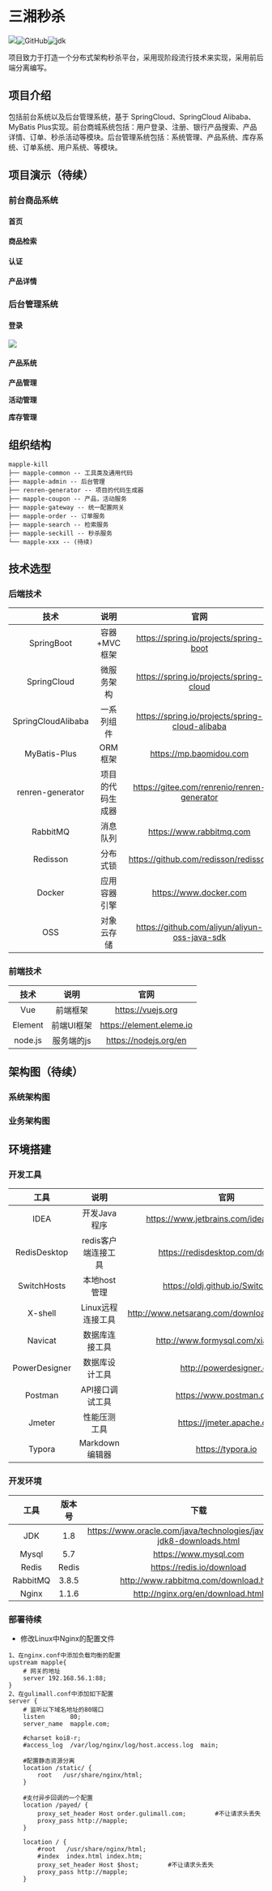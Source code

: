 # 三湘秒杀

![](https://img.shields.io/badge/building-passing-green.svg)![GitHub](https://img.shields.io/badge/license-MIT-yellow.svg)![jdk](https://img.shields.io/static/v1?label=oraclejdk&message=8&color=blue)

项目致力于打造一个分布式架构秒杀平台，采用现阶段流行技术来实现，采用前后端分离编写。



## 项目介绍

包括前台系统以及后台管理系统，基于 SpringCloud、SpringCloud Alibaba、MyBatis Plus实现。前台商城系统包括：用户登录、注册、银行产品搜索、产品详情、订单、秒杀活动等模块。后台管理系统包括：系统管理、产品系统、库存系统、订单系统、用户系统、等模块。




## 项目演示（待续）

### 前台商品系统

#### 首页

#### 商品检索

#### 认证

#### 产品详情

### 后台管理系统

#### 登录

![](https://i.loli.net/2021/02/18/6KVEbFZMrgnUet3.png)

#### 产品系统

**产品管理**

**活动管理**

**库存管理**




## 组织结构

```
mapple-kill
├── mapple-common -- 工具类及通用代码
├── mapple-admin -- 后台管理
├── renren-generator -- 项目的代码生成器
├── mapple-coupon -- 产品，活动服务
├── mapple-gateway -- 统一配置网关
├── mapple-order -- 订单服务
├── mapple-search -- 检索服务
├── mapple-seckill -- 秒杀服务
└── mapple-xxx -- (待续)
```

## 技术选型

### 后端技术

|        技术        |       说明       |                      官网                       |
| :----------------: | :--------------: | :---------------------------------------------: |
|     SpringBoot     |   容器+MVC框架   |     https://spring.io/projects/spring-boot      |
|    SpringCloud     |    微服务架构    |     https://spring.io/projects/spring-cloud     |
| SpringCloudAlibaba |    一系列组件    | https://spring.io/projects/spring-cloud-alibaba |
|    MyBatis-Plus    |     ORM框架      |             https://mp.baomidou.com             |
|  renren-generator  | 项目的代码生成器 |   https://gitee.com/renrenio/renren-generator   |
|      RabbitMQ      |     消息队列     |            https://www.rabbitmq.com             |
|      Redisson      |     分布式锁     |      https://github.com/redisson/redisson       |
|       Docker       |   应用容器引擎   |             https://www.docker.com              |
|        OSS         |    对象云存储    |  https://github.com/aliyun/aliyun-oss-java-sdk  |

### 前端技术

|  技术   |    说明    |           官网           |
| :-----: | :--------: | :----------------------: |
|   Vue   |  前端框架  |    https://vuejs.org     |
| Element | 前端UI框架 | https://element.eleme.io |
| node.js | 服务端的js |  https://nodejs.org/en   |

## 架构图（待续）

### 系统架构图

### 业务架构图

## 环境搭建

### 开发工具

|     工具      |        说明         |                      官网                       |
| :-----------: | :-----------------: | :---------------------------------------------: |
|     IDEA      |    开发Java程序     |     https://www.jetbrains.com/idea/download     |
| RedisDesktop  | redis客户端连接工具 |        https://redisdesktop.com/download        |
|  SwitchHosts  |    本地host管理     |       https://oldj.github.io/SwitchHosts        |
|    X-shell    |  Linux远程连接工具  | http://www.netsarang.com/download/software.html |
|    Navicat    |   数据库连接工具    |       http://www.formysql.com/xiazai.html       |
| PowerDesigner |   数据库设计工具    |             http://powerdesigner.de             |
|    Postman    |   API接口调试工具   |             https://www.postman.com             |
|    Jmeter     |    性能压测工具     |            https://jmeter.apache.org            |
|    Typora     |   Markdown编辑器    |                https://typora.io                |

### 开发环境

|   工具   | 版本号 |                             下载                             |
| :------: | :----: | :----------------------------------------------------------: |
|   JDK    |  1.8   | https://www.oracle.com/java/technologies/javase/javase-jdk8-downloads.html |
|  Mysql   |  5.7   |                    https://www.mysql.com                     |
|  Redis   | Redis  |                  https://redis.io/download                   |
| RabbitMQ | 3.8.5  |            http://www.rabbitmq.com/download.html             |
|  Nginx   | 1.1.6  |              http://nginx.org/en/download.html               |



### 部署待续

- 修改Linux中Nginx的配置文件

```shell
1、在nginx.conf中添加负载均衡的配置   
upstream mapple{
	# 网关的地址
	server 192.168.56.1:88;
}    
2、在gulimall.conf中添加如下配置
server {
	# 监听以下域名地址的80端口
    listen       80;
    server_name  mapple.com;

    #charset koi8-r;
    #access_log  /var/log/nginx/log/host.access.log  main;

    #配置静态资源分离
    location /static/ {
        root   /usr/share/nginx/html;
    }

    #支付异步回调的一个配置
    location /payed/ {
        proxy_set_header Host order.gulimall.com;        #不让请求头丢失
        proxy_pass http://mapple;
    }

    location / {
        #root   /usr/share/nginx/html;
        #index  index.html index.htm;
        proxy_set_header Host $host;        #不让请求头丢失
        proxy_pass http://mapple;
    }
```






